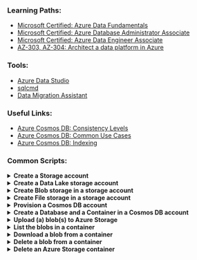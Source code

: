 ### Learning Paths:
- [Microsoft Certified: Azure Data Fundamentals](https://docs.microsoft.com/en-us/learn/certifications/azure-data-fundamentals#two-ways-to-prepare)
- [Microsoft Certified: Azure Database Administrator Associate](https://docs.microsoft.com/en-us/learn/certifications/azure-database-administrator-associate#two-ways-to-prepare)
- [Microsoft Certified: Azure Data Engineer Associate](https://docs.microsoft.com/en-us/learn/certifications/azure-data-engineer#two-ways-to-prepare)
- [AZ-303, AZ-304: Architect a data platform in Azure](https://docs.microsoft.com/en-us/learn/paths/architect-data-platform/)

### Tools:
- [Azure Data Studio](https://docs.microsoft.com/en-us/sql/azure-data-studio/download-azure-data-studio?view=sql-server-ver15)
- [sqlcmd](https://docs.microsoft.com/en-us/sql/tools/sqlcmd-utility?view=sql-server-ver15)
- [Data Migration Assistant](https://www.microsoft.com/en-us/download/details.aspx?id=53595)

### Useful Links:
- [Azure Cosmos DB: Consistency Levels](https://docs.microsoft.com/en-us/azure/cosmos-db/consistency-levels)
- [Azure Cosmos DB: Common Use Cases](https://docs.microsoft.com/en-us/azure/cosmos-db/use-cases)
- [Azure Cosmos DB: Indexing](https://docs.microsoft.com/en-us/azure/cosmos-db/index-overview)

### Common Scripts:
<details>
  <summary><b>Create a Storage account</b></summary>
  
  ```
az storage account create \
  --name <storage-account-name> \
  --resource-group <resource-group> \
  --location <your-location> \
  --sku <sku> \
  --kind <kind> \
  --access-tier <tier>
  ```
</details>

<details>
  <summary><b>Create a Data Lake storage account</b></summary>
  
  ```
az storage account create \
  --name <storage-account-name> \
  --resource-group <resource-group> \
  --location <your-location> \
  --sku <sku> \
  --kind <kind> \
  --access-tier <tier> \
  --enable-hierarchical-namespace true
  ```
</details>

<details>
  <summary><b>Create Blob storage in a storage account</b></summary>
  
  ```
az storage container create \
  --name <container-name> \
  --account-name <storage-account-name> \
  --public-access <access>
  ```
</details>

<details>
  <summary><b>Create File storage in a storage account</b></summary>
  
  ```
az storage share create \
  --name <share-name> \
  --account-name <storage-account-name>
  ```
</details>

<details>
  <summary><b>Provision a Cosmos DB account</b></summary>
  
  ```
az cosmosdb create \
  --subscription <your-subscription> \
  --resource-group <resource-group-name> \
  --name <cosmosdb-account-name> \
  --locations regionName=eastus failoverPriority=0 \
  --locations regionName=westus failoverPriority=1 \
  --enable-multiple-write-locations
  ```
</details>

<details>
  <summary><b>Create a Database and a Container in a Cosmos DB account</b></summary>
  
  ```
## Azure CLI - create a database

az cosmosdb sql database create \
  --account-name <cosmos-db-account-name> \
  --name <database-name> \
  --resource-group <resource-group-name> \
  --subscription <your-subscription> \
  --throughput <number-of-RU/s>

## Azure CLI - create a container

az cosmosdb sql container create \
  --account-name <cosmos-db-account-name> \
  --database-name <database-name> \
  --name <container-name> \
  --resource-group <resource-group-name> \
  --partition-key-path <key-field-in-documents>
  ```
</details>

<details>
  <summary><b>Upload (a) blob(s) to Azure Storage</b></summary>
  
  ```
az storage blob upload \
  --container-name images \
  --account-name contosodata \
  --file "\data\racer_black_large.gif" \
  --name "bikes\racer_black"

az storage blob upload-batch \
    --account-name <storage account name> \
    --source 'images' \
    --pattern '*.gif' \
    --destination 'images'
  ```
</details>

<details>
  <summary><b>List the blobs in a container</b></summary>
  
  ```
az storage blob list \
  --account-name contosodata \
  --container-name "images"
  ```
</details>

<details>
  <summary><b>Download a blob from a container</b></summary>
  
  ```
az storage blob download \
  --container-name images \
  --account-name contosodata \
  --file "racer_black_large.gif" \
  --name "bikes\racer_black"
  ```
</details>

<details>
  <summary><b>Delete a blob from a container</b></summary>
  
  ```
az storage blob delete \
  --account-name contosodata \
  --container-name "images" \
  --name "bikes\racer_black"
  ```
</details>

<details>
  <summary><b>Delete an Azure Storage container</b></summary>
  
  ```
az storage container delete \
  --account-name contosodata \
  --name "images"
  ```
</details>
